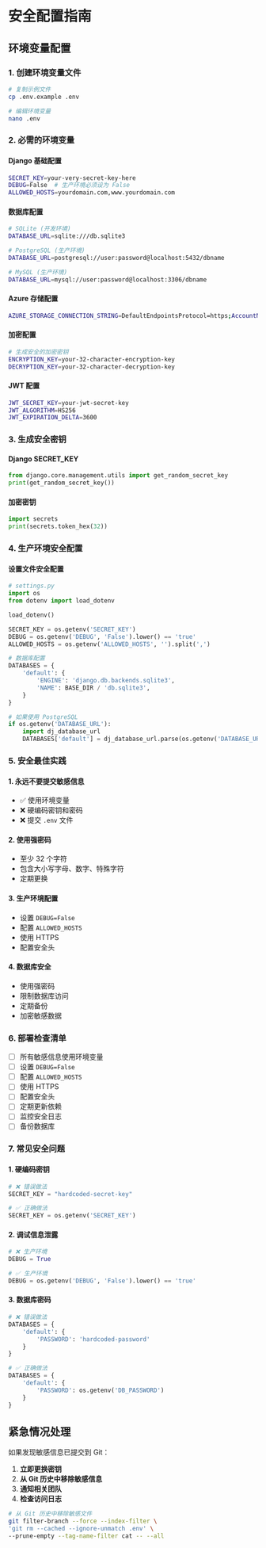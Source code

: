 # 安全配置指南

## 环境变量配置

### 1. 创建环境变量文件
```bash
# 复制示例文件
cp .env.example .env

# 编辑环境变量
nano .env
```

### 2. 必需的环境变量

#### Django 基础配置
```bash
SECRET_KEY=your-very-secret-key-here
DEBUG=False  # 生产环境必须设为 False
ALLOWED_HOSTS=yourdomain.com,www.yourdomain.com
```

#### 数据库配置
```bash
# SQLite (开发环境)
DATABASE_URL=sqlite:///db.sqlite3

# PostgreSQL (生产环境)
DATABASE_URL=postgresql://user:password@localhost:5432/dbname

# MySQL (生产环境)
DATABASE_URL=mysql://user:password@localhost:3306/dbname
```

#### Azure 存储配置
```bash
AZURE_STORAGE_CONNECTION_STRING=DefaultEndpointsProtocol=https;AccountName=youraccount;AccountKey=yourkey;EndpointSuffix=core.windows.net
```

#### 加密配置
```bash
# 生成安全的加密密钥
ENCRYPTION_KEY=your-32-character-encryption-key
DECRYPTION_KEY=your-32-character-decryption-key
```

#### JWT 配置
```bash
JWT_SECRET_KEY=your-jwt-secret-key
JWT_ALGORITHM=HS256
JWT_EXPIRATION_DELTA=3600
```

### 3. 生成安全密钥

#### Django SECRET_KEY
```python
from django.core.management.utils import get_random_secret_key
print(get_random_secret_key())
```

#### 加密密钥
```python
import secrets
print(secrets.token_hex(32))
```

### 4. 生产环境安全配置

#### 设置文件安全配置
```python
# settings.py
import os
from dotenv import load_dotenv

load_dotenv()

SECRET_KEY = os.getenv('SECRET_KEY')
DEBUG = os.getenv('DEBUG', 'False').lower() == 'true'
ALLOWED_HOSTS = os.getenv('ALLOWED_HOSTS', '').split(',')

# 数据库配置
DATABASES = {
    'default': {
        'ENGINE': 'django.db.backends.sqlite3',
        'NAME': BASE_DIR / 'db.sqlite3',
    }
}

# 如果使用 PostgreSQL
if os.getenv('DATABASE_URL'):
    import dj_database_url
    DATABASES['default'] = dj_database_url.parse(os.getenv('DATABASE_URL'))
```

### 5. 安全最佳实践

#### 1. 永远不要提交敏感信息
- ✅ 使用环境变量
- ❌ 硬编码密钥和密码
- ❌ 提交 `.env` 文件

#### 2. 使用强密码
- 至少 32 个字符
- 包含大小写字母、数字、特殊字符
- 定期更换

#### 3. 生产环境配置
- 设置 `DEBUG=False`
- 配置 `ALLOWED_HOSTS`
- 使用 HTTPS
- 配置安全头

#### 4. 数据库安全
- 使用强密码
- 限制数据库访问
- 定期备份
- 加密敏感数据

### 6. 部署检查清单

- [ ] 所有敏感信息使用环境变量
- [ ] 设置 `DEBUG=False`
- [ ] 配置 `ALLOWED_HOSTS`
- [ ] 使用 HTTPS
- [ ] 配置安全头
- [ ] 定期更新依赖
- [ ] 监控安全日志
- [ ] 备份数据库

### 7. 常见安全问题

#### 1. 硬编码密钥
```python
# ❌ 错误做法
SECRET_KEY = "hardcoded-secret-key"

# ✅ 正确做法
SECRET_KEY = os.getenv('SECRET_KEY')
```

#### 2. 调试信息泄露
```python
# ❌ 生产环境
DEBUG = True

# ✅ 生产环境
DEBUG = os.getenv('DEBUG', 'False').lower() == 'true'
```

#### 3. 数据库密码
```python
# ❌ 错误做法
DATABASES = {
    'default': {
        'PASSWORD': 'hardcoded-password'
    }
}

# ✅ 正确做法
DATABASES = {
    'default': {
        'PASSWORD': os.getenv('DB_PASSWORD')
    }
}
```

## 紧急情况处理

如果发现敏感信息已提交到 Git：

1. **立即更换密钥**
2. **从 Git 历史中移除敏感信息**
3. **通知相关团队**
4. **检查访问日志**

```bash
# 从 Git 历史中移除敏感文件
git filter-branch --force --index-filter \
'git rm --cached --ignore-unmatch .env' \
--prune-empty --tag-name-filter cat -- --all
```
